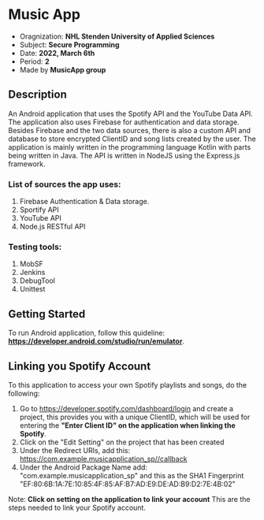 # **Music App**

* Oragnization: **NHL Stenden University of Applied Sciences**
* Subject: **Secure Programming**
* Date: **2022, March 6th**
* Period: **2**
* Made by **MusicApp group**

## Description

An Android application that uses the Spotify API and the YouTube Data API. The application also uses
Firebase for authentication and data storage. Besides Firebase and the two data sources, there is
also a custom API and database to store encrypted ClientID and song lists created by the user. The
application is mainly written in the programming language Kotlin with parts being written in Java.
The API is written in NodeJS using the Express.js framework.

### List of sources the app uses:

1. Firebase Authentication & Data storage.
2. Sportify API
3. YouTube API
4. Node.js RESTful API

### Testing tools:

1. MobSF
2. Jenkins
3. DebugTool
4. Unittest

## Getting Started

To run Android application, follow this
quideline: **https://developer.android.com/studio/run/emulator**.

## Linking you Spotify Account

To this application to access your own Spotify playlists and songs, do the following:

1. Go to https://developer.spotify.com/dashboard/login and create a project, this provides you with
   a unique ClientID, which will be used for entering the **"Enter Client ID" on the application
   when linking the Spotify**.
2. Click on the "Edit Setting" on the project that has been created
3. Under the Redirect URIs, add this: https://com.example.musicapplication_sp//callback
4. Under the Android Package Name add: "com.example.musicapplication_sp" and this as the SHA1
   Fingerprint "EF:80:6B:1A:7E:10:85:4F:85:AF:B7:AD:E9:DE:AD:B9:D2:7E:4B:02"

Note: **Click on setting on the application to link your account**
This are the steps needed to link your Spotify account.
